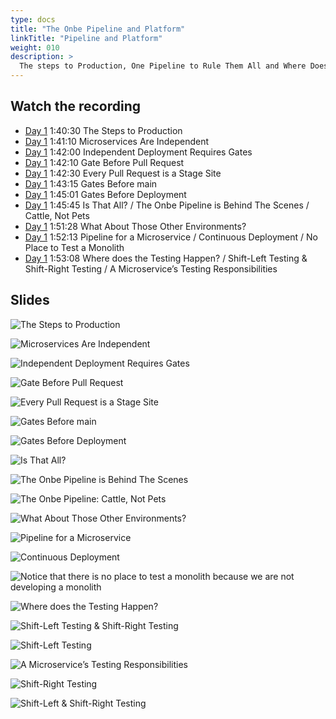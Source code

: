 ```yaml
---
type: docs
title: "The Onbe Pipeline and Platform"
linkTitle: "Pipeline and Platform"
weight: 010
description: >
  The steps to Production, One Pipeline to Rule Them All and Where Does Testing Happen?
---
```

## Watch the recording

 - [Day 1](https://onbeco.sharepoint.com/sites/Technology/Shared%20Documents/General/Architecture/Presentations/Onbe%20Microservices%20Bootcamp/Recorded%20Sessions/Bootcamp%202021-09-15%20Day%201.mp4)
   1:40:30 The Steps to Production
 - [Day 1](https://onbeco.sharepoint.com/sites/Technology/Shared%20Documents/General/Architecture/Presentations/Onbe%20Microservices%20Bootcamp/Recorded%20Sessions/Bootcamp%202021-09-15%20Day%201.mp4)
   1:41:10 Microservices Are Independent
 - [Day 1](https://onbeco.sharepoint.com/sites/Technology/Shared%20Documents/General/Architecture/Presentations/Onbe%20Microservices%20Bootcamp/Recorded%20Sessions/Bootcamp%202021-09-15%20Day%201.mp4)
   1:42:00 Independent Deployment Requires Gates
 - [Day 1](https://onbeco.sharepoint.com/sites/Technology/Shared%20Documents/General/Architecture/Presentations/Onbe%20Microservices%20Bootcamp/Recorded%20Sessions/Bootcamp%202021-09-15%20Day%201.mp4)
   1:42:10 Gate Before Pull Request
 - [Day 1](https://onbeco.sharepoint.com/sites/Technology/Shared%20Documents/General/Architecture/Presentations/Onbe%20Microservices%20Bootcamp/Recorded%20Sessions/Bootcamp%202021-09-15%20Day%201.mp4)
   1:42:30 Every Pull Request is a Stage Site
 - [Day 1](https://onbeco.sharepoint.com/sites/Technology/Shared%20Documents/General/Architecture/Presentations/Onbe%20Microservices%20Bootcamp/Recorded%20Sessions/Bootcamp%202021-09-15%20Day%201.mp4)
   1:43:15 Gates Before main
 - [Day 1](https://onbeco.sharepoint.com/sites/Technology/Shared%20Documents/General/Architecture/Presentations/Onbe%20Microservices%20Bootcamp/Recorded%20Sessions/Bootcamp%202021-09-15%20Day%201.mp4)
   1:45:01 Gates Before Deployment
 - [Day 1](https://onbeco.sharepoint.com/sites/Technology/Shared%20Documents/General/Architecture/Presentations/Onbe%20Microservices%20Bootcamp/Recorded%20Sessions/Bootcamp%202021-09-15%20Day%201.mp4)
   1:45:45 Is That All? / The Onbe Pipeline is Behind The Scenes / Cattle, Not Pets
 - [Day 1](https://onbeco.sharepoint.com/sites/Technology/Shared%20Documents/General/Architecture/Presentations/Onbe%20Microservices%20Bootcamp/Recorded%20Sessions/Bootcamp%202021-09-15%20Day%201.mp4)
   1:51:28 What About Those Other Environments?
 - [Day 1](https://onbeco.sharepoint.com/sites/Technology/Shared%20Documents/General/Architecture/Presentations/Onbe%20Microservices%20Bootcamp/Recorded%20Sessions/Bootcamp%202021-09-15%20Day%201.mp4)
   1:52:13 Pipeline for a Microservice / Continuous Deployment / No Place to Test a Monolith
 - [Day 1](https://onbeco.sharepoint.com/sites/Technology/Shared%20Documents/General/Architecture/Presentations/Onbe%20Microservices%20Bootcamp/Recorded%20Sessions/Bootcamp%202021-09-15%20Day%201.mp4)
   1:53:08 Where does the Testing Happen? / Shift-Left Testing & Shift-Right Testing / A Microservice’s Testing Responsibilities

## Slides
![The Steps to Production](/images/bootcamp-slides/microservices-bootcamp/Slide49.PNG)

![Microservices Are Independent](/images/bootcamp-slides/microservices-bootcamp/Slide50.PNG)

![Independent Deployment Requires Gates](/images/bootcamp-slides/microservices-bootcamp/Slide51.PNG)

![Gate Before Pull Request](/images/bootcamp-slides/microservices-bootcamp/Slide52.PNG)

![Every Pull Request is a Stage Site](/images/bootcamp-slides/microservices-bootcamp/Slide53.PNG)

![Gates Before main](/images/bootcamp-slides/microservices-bootcamp/Slide54.PNG)

![Gates Before Deployment](/images/bootcamp-slides/microservices-bootcamp/Slide55.PNG)

![Is That All?](/images/bootcamp-slides/microservices-bootcamp/Slide56.PNG)

![The Onbe Pipeline is Behind The Scenes](/images/bootcamp-slides/microservices-bootcamp/Slide57.PNG)

![The Onbe Pipeline: Cattle, Not Pets](/images/bootcamp-slides/microservices-bootcamp/Slide58.PNG)

![What About Those Other Environments?](/images/bootcamp-slides/microservices-bootcamp/Slide59.PNG)

![Pipeline for a Microservice](/images/bootcamp-slides/microservices-bootcamp/Slide60.PNG)

![Continuous Deployment](/images/bootcamp-slides/microservices-bootcamp/Slide61.PNG)

![Notice that there is no place to test a monolith because we are not developing a monolith](/images/bootcamp-slides/microservices-bootcamp/Slide62.PNG)

![Where does the Testing Happen?](/images/bootcamp-slides/microservices-bootcamp/Slide63.PNG)

![Shift-Left Testing & Shift-Right Testing](/images/bootcamp-slides/microservices-bootcamp/Slide64.PNG)

![Shift-Left Testing](/images/bootcamp-slides/microservices-bootcamp/Slide65.PNG)

![A Microservice’s Testing Responsibilities](/images/bootcamp-slides/microservices-bootcamp/Slide66.PNG)

![Shift-Right Testing](/images/bootcamp-slides/microservices-bootcamp/Slide67.PNG)

![Shift-Left & Shift-Right Testing](/images/bootcamp-slides/microservices-bootcamp/Slide68.PNG)
